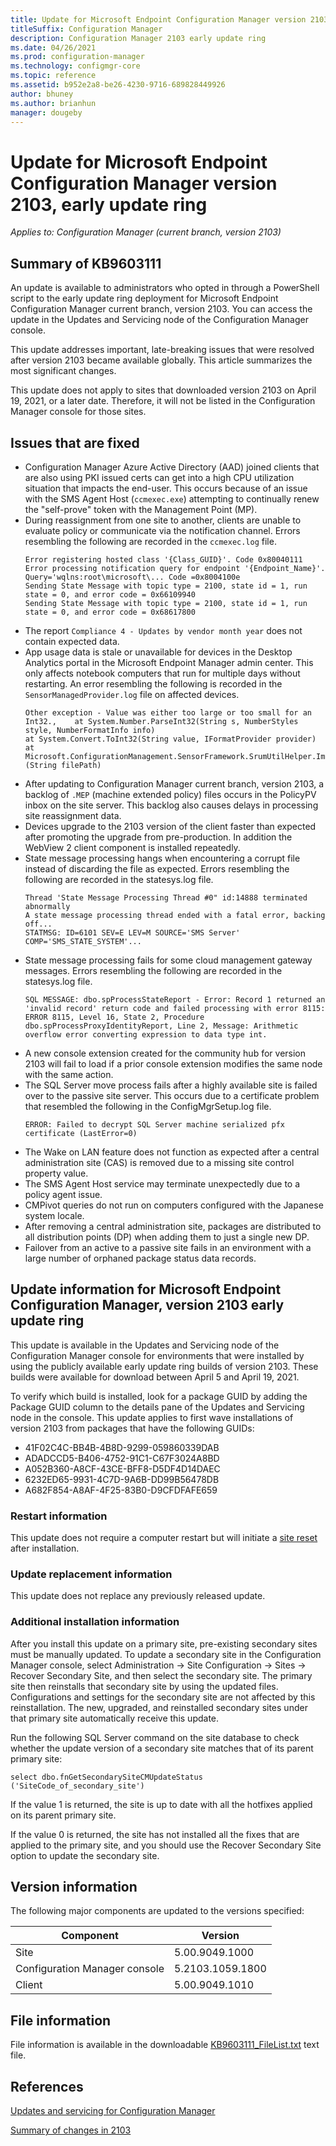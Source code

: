 ```yaml
---
title: Update for Microsoft Endpoint Configuration Manager version 2103, early update ring
titleSuffix: Configuration Manager
description: Configuration Manager 2103 early update ring
ms.date: 04/26/2021
ms.prod: configuration-manager
ms.technology: configmgr-core
ms.topic: reference
ms.assetid: b952e2a8-be26-4230-9716-689828449926
author: bhuney
ms.author: brianhun
manager: dougeby
---
```

# Update for Microsoft Endpoint Configuration Manager version 2103, early update ring

*Applies to: Configuration Manager (current branch, version 2103)*

## Summary of KB9603111
An update is available to administrators who opted in through a PowerShell script to the early update ring deployment for Microsoft Endpoint Configuration Manager current branch, version 2103. You can access the update in the Updates and Servicing node of the Configuration Manager console.

This update addresses important, late-breaking issues that were resolved after version 2103 became available globally. This article summarizes the most significant changes.

This update does not apply to sites that downloaded version 2103 on April 19, 2021, or a later date. Therefore, it will not be listed in the Configuration Manager console for those sites.

## Issues that are fixed

- Configuration Manager Azure Active Directory (AAD) joined clients that are also using PKI issued certs can get into a high CPU utilization situation that impacts the end-user. This occurs because of an issue with the SMS Agent Host (`ccmexec.exe`) attempting to continually renew the "self-prove" token with the Management Point (MP).
- During reassignment from one site to another, clients are unable to evaluate policy or communicate via the notification channel. Errors resembling the following are recorded in the `ccmexec.log` file. 
   ```text
   Error registering hosted class '{Class_GUID}'. Code 0x80040111
   Error processing notification query for endpoint '{Endpoint_Name}'. Query='wqlns:root\microsoft\... Code =0x8004100e
   Sending State Message with topic type = 2100, state id = 1, run state = 0, and error code = 0x66109940
   Sending State Message with topic type = 2100, state id = 1, run state = 0, and error code = 0x68617800
   ```
- The report `Compliance 4 - Updates by vendor month year` does not contain expected data. 
- App usage data is stale or unavailable for devices in the Desktop Analytics portal in the Microsoft Endpoint Manager admin center. This only affects notebook computers that run for multiple days without restarting. An error resembling the following is recorded in the `SensorManagedProvider.log` file on affected devices.
   ```text
   Other exception - Value was either too large or too small for an Int32.,    at System.Number.ParseInt32(String s, NumberStyles style, NumberFormatInfo info)
   at System.Convert.ToInt32(String value, IFormatProvider provider)
   at Microsoft.ConfigurationManagement.SensorFramework.SrumUtilHelper.ImportCsvToDataTable[T](String filePath)
   ```
- After updating to Configuration Manager current branch, version 2103, a backlog of `.MEP` (machine extended policy) files occurs in the PolicyPV inbox on the site server. This backlog also causes delays in processing site reassignment data.
- Devices upgrade to the 2103 version of the client faster than expected after promoting the upgrade from pre-production. In addition the WebView 2 client component is installed repeatedly.
- State message processing hangs when encountering a corrupt file instead of discarding the file as expected. Errors resembling the following are recorded in the statesys.log file.
   ```text
   Thread 'State Message Processing Thread #0" id:14888 terminated abnormally
   A state message processing thread ended with a fatal error, backing off...
   STATMSG: ID=6101 SEV=E LEV=M SOURCE='SMS Server' COMP='SMS_STATE_SYSTEM'...
   ```
- State message processing fails for some cloud management gateway messages. Errors resembling the following are recorded in the statesys.log file.
   ```text
   SQL MESSAGE: dbo.spProcessStateReport - Error: Record 1 returned an 'invalid record' return code and failed processing with error 8115: ERROR 8115, Level 16, State 2, Procedure dbo.spProcessProxyIdentityReport, Line 2, Message: Arithmetic overflow error converting expression to data type int.
   ```
- A new console extension created for the community hub for version 2103 will fail to load if a prior console extension modifies the same node with the same action. 
- The SQL Server move process fails after a highly available site is failed over to the passive site server. This occurs due to a certificate problem that resembled the following in the ConfigMgrSetup.log file.
   ```text
   ERROR: Failed to decrypt SQL Server machine serialized pfx certificate (LastError=0)
   ```
- The Wake on LAN feature does not function as expected after a central administration site (CAS) is removed due to a missing site control property value.
- The SMS Agent Host service may terminate unexpectedly due to a policy agent issue.
- CMPivot queries do not run on computers configured with the Japanese system locale.
- After removing a central administration site, packages are distributed to all distribution points (DP) when adding them to just a single new DP.
- Failover from an active to a passive site fails in an environment with a large number of orphaned package status data records.

## Update information for Microsoft Endpoint Configuration Manager, version 2103 early update ring
This update is available in the Updates and Servicing node of the Configuration Manager console for environments that were installed by using the publicly available early update ring builds of version 2103. These builds were available for download between April 5 and April 19, 2021.

To verify which build is installed, look for a package GUID by adding the Package GUID column to the details pane of the Updates and Servicing node in the console. This update applies to first wave installations of version 2103 from packages that have the following GUIDs:

- 41F02C4C-BB4B-4B8D-9299-059860339DAB
- ADADCCD5-B406-4752-91C1-C67F3024A8BD
- A052B360-A8CF-43CE-BFF8-D5DF4D14DAEC
- 6232ED65-9931-4C7D-9A6B-DD99B56478DB
- A682F854-A8AF-4F25-83B0-D9CFDFAFE659

### Restart information
This update does not require a computer restart but will initiate a [site reset](../../core/servers/manage/modify-your-infrastructure.md#bkmk_reset) after installation.

### Update replacement information
This update does not replace any previously released update.

### Additional installation information
After you install this update on a primary site, pre-existing secondary sites must be manually updated. To update a secondary site in the Configuration Manager console, select Administration -> Site Configuration -> Sites -> Recover Secondary Site, and then select the secondary site. The primary site then reinstalls that secondary site by using the updated files. Configurations and settings for the secondary site are not affected by this reinstallation. The new, upgraded, and reinstalled secondary sites under that primary site automatically receive this update.

Run the following SQL Server command on the site database to check whether the update version of a secondary site matches that of its parent primary site:
   ```code
   select dbo.fnGetSecondarySiteCMUpdateStatus ('SiteCode_of_secondary_site')
   ```
If the value 1 is returned, the site is up to date with all the hotfixes applied on its parent primary site.

If the value 0 is returned, the site has not installed all the fixes that are applied to the primary site, and you should use the Recover Secondary Site option to update the secondary site.

## Version information
The following major components are updated to the versions specified:

|Component |Version |
|---|---|
| Site | 5.00.9049.1000 |
| Configuration Manager console | 5.2103.1059.1800 |
| Client | 5.00.9049.1010 |

## File information
File information is available in the downloadable [KB9603111_FileList.txt](https://aka.ms/KB9603111_FileList) text file.

## References
[Updates and servicing for Configuration Manager](../../core/servers/manage/updates.md)

[Summary of changes in 2103](../../hotfix/2103/9210721.md)